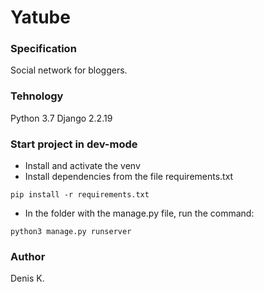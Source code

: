 # Yatube
### Specification
Social network for bloggers.
### Tehnology
Python 3.7
Django 2.2.19
### Start project in dev-mode
- Install and activate the venv
- Install dependencies from the file requirements.txt
```
pip install -r requirements.txt
``` 

- In the folder with the manage.py file, run the command:
```
python3 manage.py runserver
```
### Аuthor
Denis K.
